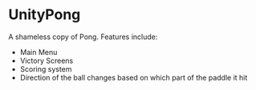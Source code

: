 # UnityPong
A shameless copy of Pong. Features include: 
* Main Menu
* Victory Screens
* Scoring system
* Direction of the ball changes based on which part of the paddle it hit
